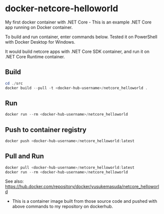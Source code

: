 # docker-netcore-helloworld
My first docker container with .NET Core - This is an example .NET Core app running on Docker container.

To build and run container, enter commands below.
Tested it on PowerShell with Docker Desktop for Windows.

It would build netcore apps with .NET Core SDK container, and run it on .NET Core Runtime container.

## Build
``` PowerShell
cd ./src
docker build --pull -t <docker-hub-username>/netcore_helloworld .
```

## Run
``` PowerShell
docker run --rm <docker-hub-username>/netcore_helloworld
```

## Push to container registry
``` PowerShell
docker push <docker-hub-username>/netcore_helloworld:latest
```

## Pull and Run
``` PowerShell
docker pull <docker-hub-username>/netcore_helloworld:latest
docker run --rm <docker-hub-username>/netcore_helloworld
```

See also: https://hub.docker.com/repository/docker/yusukemasuda/netcore_helloworld
 - This is a container image built from those source code and pushed with above commands to my repository on dockerhub.
